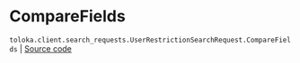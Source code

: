 # CompareFields
`toloka.client.search_requests.UserRestrictionSearchRequest.CompareFields` | [Source code](https://github.com/Toloka/toloka-kit/blob/v0.1.24/src/client/search_requests.py#L762)

